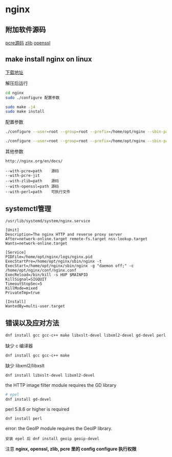 # nginx

## 附加软件源码

[pcre源码](https://ftp.pcre.org/pub/pcre)
[zlib](https://github.com/madler/zlib)
[openssl](https://github.com/openssl/openssl)

## make install nginx on linux

[下载地址](http://nginx.org/en/download.html)

解压后运行

```bash
cd nginx
sudo ./configure 配置参数

sudo make -j4
sudo make install
```

配置参数

```bash
./configure --user=root --group=root --prefix=/home/opt/nginx --sbin-path=/home/opt/nginx/sbin/nginx --with-file-aio --with-http_v2_module --with-http_realip_module --with-http_addition_module --with-http_xslt_module --with-http_xslt_module=dynamic --with-http_image_filter_module --with-http_image_filter_module=dynamic --with-http_geoip_module --with-http_geoip_module=dynamic --with-http_sub_module --with-http_dav_module --with-http_flv_module --with-http_mp4_module --with-http_gunzip_module --with-http_gzip_static_module --with-http_auth_request_module --with-http_random_index_module --with-http_secure_link_module --with-http_degradation_module --with-http_slice_module --with-http_stub_status_module --with-http_perl_module --with-http_perl_module=dynamic --with-perl=path --with-mail --with-mail=dynamic --with-mail_ssl_module --with-stream --with-stream=dynamic --with-stream_realip_module --with-stream_geoip_module --with-stream_geoip_module=dynamic --with-stream_ssl_preread_module --with-cpp_test_module  --with-perl=/usr/bin/perl5.26.3 --with-pcre-jit --with-pcre=/srv/temp/pcre-8.44 --with-zlib=/srv/temp/zlib-1.2.11 --with-openssl=/srv/temp/openssl-1.1.1j
```

```bash
./configure --user=root --group=root --prefix=/home/opt/nginx --sbin-path=/home/opt/nginx/sbin/nginx --with-file-aio --with-http_v2_module --with-http_realip_module --with-http_addition_module --with-http_xslt_module --with-http_xslt_module=dynamic --with-http_image_filter_module --with-http_image_filter_module=dynamic --with-http_sub_module --with-http_dav_module --with-http_flv_module --with-http_mp4_module --with-http_gunzip_module --with-http_gzip_static_module --with-http_auth_request_module --with-http_random_index_module --with-http_secure_link_module --with-http_degradation_module --with-http_slice_module --with-http_stub_status_module --with-http_perl_module --with-http_perl_module=dynamic --with-perl=path --with-mail --with-mail=dynamic --with-mail_ssl_module --with-stream --with-stream=dynamic --with-stream_realip_module --with-stream_ssl_preread_module --with-perl=/usr/bin/perl5.26.3 --with-pcre-jit --with-pcre=/srv/temp/pcre-8.44 --with-zlib=/srv/temp/zlib-1.2.11 --with-openssl=/srv/temp/openssl-1.1.1j
```

其他参数

```text
http://nginx.org/en/docs/

--with-pcre=path    源码
--with-pcre-jit
--with-zlib=path    源码
--with-openssl=path 源码
--with-perl=path    可执行文件
```

## systemctl管理

`/usr/lib/systemd/system/nginx.service`

```text
[Unit]
Description=The nginx HTTP and reverse proxy server
After=network-online.target remote-fs.target nss-lookup.target
Wants=network-online.target

[Service]
PIDFile=/home/opt/nginx/logs/nginx.pid
ExecStartPre=/home/opt/nginx/sbin/nginx -t
ExecStart=/home/opt/nginx/sbin/nginx -g "daemon off;" -c /home/opt/nginx/conf/nginx.conf
ExecReload=/bin/kill -s HUP $MAINPID
KillSignal=SIGQUIT
TimeoutStopSec=5
KillMode=mixed
PrivateTmp=true

[Install]
WantedBy=multi-user.target
```

## 错误以及应对方法

```bash
dnf install gcc gcc-c++ make libxslt-devel libxml2-devel gd-devel perl geoip geoip-devel
```

缺少 c 编译器

```bash
dnf install gcc gcc-c++ make
```

缺少 libxml2/libxslt

```bash
dnf install libxslt-devel libxml2-devel
```

the HTTP image filter module requires the GD library

```bash
# epel
dnf install gd-devel
```

perl 5.8.6 or higher is required

```bash
dnf install perl
```

error: the GeoIP module requires the GeoIP library.

```text
安装 epel 后 dnf install geoip geoip-devel
```

注意 **nginx, openssl, zlib, pcre 里的 config configure 执行权限**
